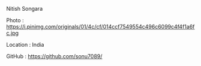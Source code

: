 Nitish Songara

Photo : https://i.pinimg.com/originals/01/4c/cf/014ccf7549554c496c6099c4f4f1a6fc.jpg

Location : India

GitHub : https://github.com/sonu7089/ 
